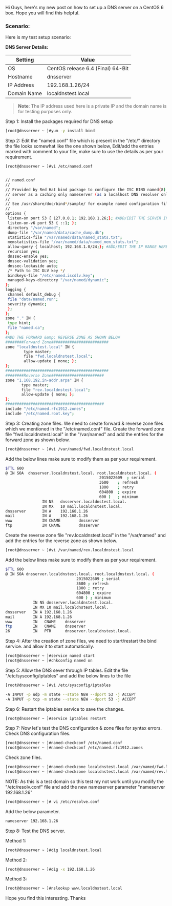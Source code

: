 Hi Guys, here's my new post on how to set up a DNS server on a CentOS 6 box. Hope you will find this helpful.

### Scenario:

Here is my test setup scenario:

**DNS Server Details:**

| Setting         | Value                          |
|----------------|--------------------------------|
| OS             | CentOS release 6.4 (Final) 64-Bit |
| Hostname       | dnsserver                      |
| IP Address     | 192.168.1.26/24                |
| Domain Name    | localdnstest.local             |


> **Note**: The IP address used here is a private IP and the domain name is for testing purposes only.



Step 1: Install the packages required for DNS setup
```bash
[root@dnsserver ~ ]#yum -y install bind 
```
Step 2: Edit the "named.conf" file which is present in the "/etc/" directory the file looks somewhat like the one shown below, Edit/add the entries marked with comment to your file, make sure to use the details as per your requirement.
```bash
[root@dnsserver ~ ]#vi /etc/named.conf
```
```bash

// named.conf
//
// Provided by Red Hat bind package to configure the ISC BIND named(8) DNS
// server as a caching only nameserver (as a localhost DNS resolver only).
//
// See /usr/share/doc/bind*/sample/ for example named configuration files.
//
options {
 listen-on port 53 { 127.0.0.1; 192.168.1.26;}; #ADD/EDIT THE SERVER IP EXAMPLE 192.168.1.26
 listen-on-v6 port 53 { ::1; };
 directory "/var/named";
 dump-file "/var/named/data/cache_dump.db";
 statistics-file "/var/named/data/named_stats.txt";
 memstatistics-file "/var/named/data/named_mem_stats.txt";
 allow-query { localhost; 192.168.1.0/24;}; #ADD/EDIT THE IP RANGE HERE AS SHOWN
 recursion yes;
 dnssec-enable yes;
 dnssec-validation yes;
 dnssec-lookaside auto;
 /* Path to ISC DLV key */
 bindkeys-file "/etc/named.iscdlv.key";
 managed-keys-directory "/var/named/dynamic";
};
logging {
 channel default_debug {
 file "data/named.run";
 severity dynamic;
 };
};
zone "." IN {
 type hint;
 file "named.ca";
};
#ADD THE FORWARD &amp; REVERSE ZONE AS SHOWN BELOW
########Forward Zone#########################
zone "localdnstest.local" IN {
        type master;
        file "fwd.localdnstest.local";
        allow-update { none; };
};
#############################################
########Reverse Zone#######################
zone "1.168.192.in-addr.arpa" IN {
       type master;
       file "rev.localdnstest.local";
       allow-update { none; };
};
###########################################
include "/etc/named.rfc1912.zones";
include "/etc/named.root.key";
```
Step 3: Creating zone files.
We need to create forward &amp; reverse zone files which we mentioned in the "/etc/named.conf" file.
Create the forward zone file "fwd.localdnstest.local" in the "/var/named" and add the entries for the forward zone as shown below.
```bash
[root@dnsserver ~ ]#vi /var/named/fwd.localdnstest.local
```
Add the below lines make sure to modify them as per your requirement.
```bash
$TTL 600
@ IN SOA  dnsserver.localdnstest.local. root.localdnstest.local. (
                                         2015022609  ; serial
                                         3600    ; refresh
                                         1800    ; retry
                                         604800  ; expire
                                         600 )   ; minimum
                IN NS   dnsserver.localdnstest.local.
                IN MX   10 mail.localdnstest.local.
dnsserver       IN A    192.168.1.26
mail            IN A    192.168.1.26
www             IN CNAME        dnsserver
ftp             IN CNAME        dnsserver
```
Create the reverse zone file "rev.localdnstest.local" in the "/var/named" and add the entries for the reverse zone as shown below.
```bash
[root@dnsserver ~ ]#vi /var/named/rev.localdnstest.local
```
Add the below lines make sure to modify them as per your requirement.
```bash
$TTL 600
@ IN SOA dnsserver.localdnstest.local. root.localdnstest.local. (
                               2015022609 ; serial
                               3600 ; refresh
                               1800 ; retry
                               604800 ; expire
                               600 ) ; minimum
            IN NS dnsserver.localdnstest.local.
            IN MX 10 mail.localdnstest.local.
dnsserver   IN A 192.168.1.26
mail        IN A 192.168.1.26
www         IN   CNAME    dnsserver
ftp         IN   CNAME    dnsserver
26          IN   PTR      dnsserver.localdnstest.local.
```
Step 4: After the creation of zone files, we need to start/restart the bind service. and allow it to start automatically.
```bash
[root@dnsserver ~ ]#service named start
[root@dnsserver ~ ]#chkconfig named on
```
Step 5: Allow the DNS sever through IP tables.
Edit the file "/etc/sysconfig/iptables" and add the below lines to the file
```bash
[root@dnsserver ~ ]#vi /etc/sysconfig/iptables
```
```bash
-A INPUT -p udp -m state --state NEW --dport 53 -j ACCEPT
-A INPUT -p tcp -m state --state NEW --dport 53 -j ACCEPT
```
Step 6: Restart the iptables service to save the changes.
```bash
[root@dnsserver ~ ]#service iptables restart
```
Step 7: Now let's test the DNS configuration &amp; zone files for syntax errors.
Check DNS configuration files.
```bash
[root@dnsserver ~ ]#named-checkconf /etc/named.conf
[root@dnsserver ~ ]#named-checkconf /etc/named.rfc1912.zones
```
Check zone files.
```bash
[root@dnsserver ~ ]#named-checkzone localdnstest.local /var/named/fwd.localdnstest.local
[root@dnsserver ~ ]#named-checkzone localdnstest.local /var/named/rev.localdnstest.local
```
NOTE: As this is a test domain so this test my not work until you modify the "/etc/resolv.conf" file and add the new nameserver parameter "nameserver 192.168.1.26"

```bash
[root@dnsserver ~ ]# vi /etc/resolve.conf
```

Add the below parameter.

```bash
nameserver 192.168.1.26
```

Step 8: Test the DNS server.

Method 1:
```bash
[root@dnsserver ~ ]#dig localdnstest.local
```

Method 2:
```bash
[root@dnsserver ~ ]#dig -x 192.168.1.26
```

Method 3:
```bash
[root@dnsserver ~ ]#nslookup www.localdnstest.local
```

Hope you find this interesting.
Thanks
